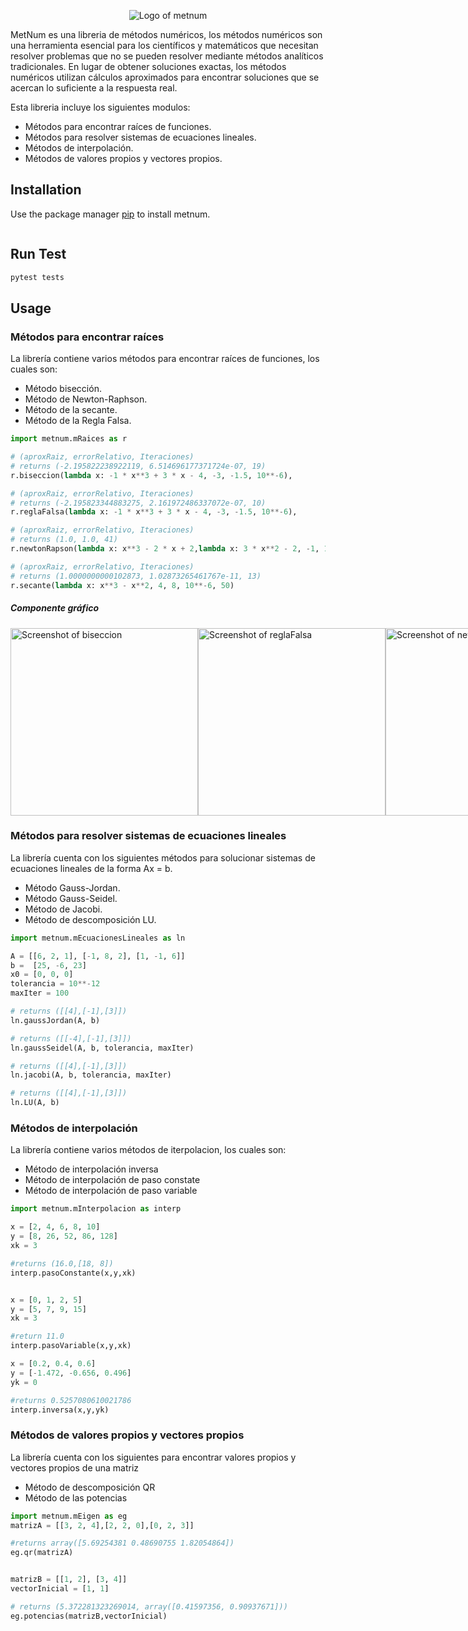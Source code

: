 <p align="center">
  <img src="https://github.com/leht377/pagina_web/blob/master/Logo.png" alt="Logo of metnum">
</p>

MetNum es una libreria de métodos numéricos, los métodos numéricos son una herramienta esencial para los científicos y matemáticos que necesitan resolver problemas que no se pueden resolver mediante métodos analíticos tradicionales. En lugar de obtener soluciones exactas, los métodos numéricos utilizan cálculos aproximados para encontrar soluciones que se acercan lo suficiente a la respuesta real.

Esta libreria incluye los siguientes modulos:

- Métodos para encontrar raíces de funciones.
- Métodos para resolver sistemas de ecuaciones lineales.
- Métodos de interpolación.
- Métodos de valores propios y vectores propios.

## Installation

Use the package manager [pip](https://pip.pypa.io/en/stable/) to install metnum.

```bash

```

## Run Test

```bash
pytest tests
```

## Usage

### Métodos para encontrar raíces

La librería contiene varios métodos para encontrar raíces de funciones, los cuales son:

- Método bisección.
- Método de Newton-Raphson.
- Método de la secante.
- Método de la Regla Falsa.

```python
import metnum.mRaices as r

# (aproxRaiz, errorRelativo, Iteraciones)
# returns (-2.195822238922119, 6.514696177371724e-07, 19)
r.biseccion(lambda x: -1 * x**3 + 3 * x - 4, -3, -1.5, 10**-6),

# (aproxRaiz, errorRelativo, Iteraciones)
# returns (-2.195823344883275, 2.161972486337072e-07, 10)
r.reglaFalsa(lambda x: -1 * x**3 + 3 * x - 4, -3, -1.5, 10**-6),

# (aproxRaiz, errorRelativo, Iteraciones)
# returns (1.0, 1.0, 41)
r.newtonRapson(lambda x: x**3 - 2 * x + 2,lambda x: 3 * x**2 - 2, -1, 10**-6, 40)

# (aproxRaiz, errorRelativo, Iteraciones)
# returns (1.0000000000102873, 1.02873265461767e-11, 13)
r.secante(lambda x: x**3 - x**2, 4, 8, 10**-6, 50)
```

##### Componente gráfico

<div style="display:flex">
  <img src="https://github.com/leht377/pagina_web/blob/master/Biseccion.png?raw=true" alt="Screenshot of biseccion" width="300px">
  <img src="https://github.com/leht377/pagina_web/blob/master/reglaFalsa.png?raw=true" alt="Screenshot of reglaFalsa" width="300px">
  <img src="https://github.com/leht377/pagina_web/blob/master/newton.png?raw=true" alt="Screenshot of newtonRapson" width="300px">
  <img src="https://github.com/leht377/pagina_web/blob/master/secante.png?raw=true" alt="Screenshot of secante" width="300px">
</div>

### Métodos para resolver sistemas de ecuaciones lineales

La librería cuenta con los siguientes métodos para solucionar sistemas de ecuaciones lineales de la forma Ax = b.

- Método Gauss-Jordan.
- Método Gauss-Seidel.
- Método de Jacobi.
- Método de descomposición LU.

```python
import metnum.mEcuacionesLineales as ln

A = [[6, 2, 1], [-1, 8, 2], [1, -1, 6]]
b =  [25, -6, 23]
x0 = [0, 0, 0]
tolerancia = 10**-12
maxIter = 100

# returns ([[4],[-1],[3]])
ln.gaussJordan(A, b)

# returns ([[-4],[-1],[3]])
ln.gaussSeidel(A, b, tolerancia, maxIter)

# returns ([[4],[-1],[3]])
ln.jacobi(A, b, tolerancia, maxIter)

# returns ([[4],[-1],[3]])
ln.LU(A, b)
```

### Métodos de interpolación

La librería contiene varios métodos de iterpolacion, los cuales son:

- Método de interpolación inversa
- Método de interpolación de paso constate
- Método de interpolación de paso variable

```python
import metnum.mInterpolacion as interp

x = [2, 4, 6, 8, 10]
y = [8, 26, 52, 86, 128]
xk = 3

#returns (16.0,[18, 8])
interp.pasoConstante(x,y,xk)


x = [0, 1, 2, 5]
y = [5, 7, 9, 15]
xk = 3

#return 11.0
interp.pasoVariable(x,y,xk)

x = [0.2, 0.4, 0.6]
y = [-1.472, -0.656, 0.496]
yk = 0

#returns 0.5257080610021786
interp.inversa(x,y,yk)
```

### Métodos de valores propios y vectores propios

La librería cuenta con los siguientes para encontrar valores propios y vectores propios de una matriz

- Método de descomposición QR
- Método de las potencias

```python
import metnum.mEigen as eg
matrizA = [[3, 2, 4],[2, 2, 0],[0, 2, 3]]

#returns array([5.69254381 0.48690755 1.82054864])
eg.qr(matrizA)


matrizB = [[1, 2], [3, 4]]
vectorInicial = [1, 1]

# returns (5.372281323269014, array([0.41597356, 0.90937671]))
eg.potencias(matrizB,vectorInicial)
```
